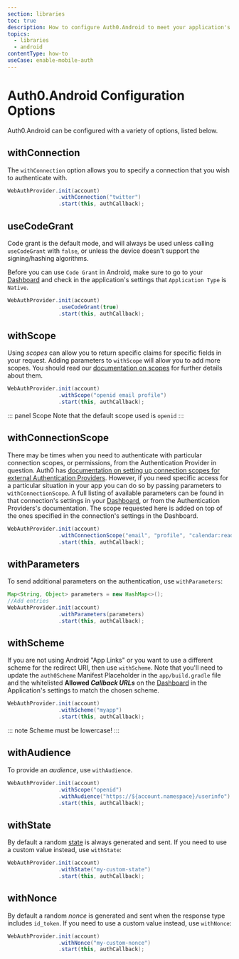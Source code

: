 ```yaml
---
section: libraries
toc: true
description: How to configure Auth0.Android to meet your application's needs
topics:
  - libraries
  - android
contentType: how-to
useCase: enable-mobile-auth
---
```

# Auth0.Android Configuration Options

Auth0.Android can be configured with a variety of options, listed below.

## withConnection

The `withConnection` option allows you to specify a connection that you wish to authenticate with.

```java
WebAuthProvider.init(account)
                .withConnection("twitter")
                .start(this, authCallback);
```

## useCodeGrant

Code grant is the default mode, and will always be used unless calling `useCodeGrant` with `false`, or unless the device doesn't support the signing/hashing algorithms.

Before you can use `Code Grant` in Android, make sure to go to your [Dashboard](${manage_url}/#/applications) and check in the application's settings that `Application Type` is `Native`.

```java
WebAuthProvider.init(account)
                .useCodeGrant(true)
                .start(this, authCallback);
```

## withScope

Using <dfn data-key="scope">scopes</dfn> can allow you to return specific claims for specific fields in your request. Adding parameters to `withScope` will allow you to add more scopes. You should read our [documentation on scopes](/scopes) for further details about them.

```java
WebAuthProvider.init(account)
                .withScope("openid email profile")
                .start(this, authCallback);
```

::: panel Scope
Note that the default scope used is `openid`
:::

## withConnectionScope

There may be times when you need to authenticate with particular connection scopes, or permissions, from the Authentication Provider in question. Auth0 has [documentation on setting up connection scopes for external Authentication Providers](/tutorials/adding-scopes-for-an-external-idp). However, if you need specific access for a particular situation in your app you can do so by passing parameters to `withConnectionScope`. A full listing of available parameters can be found in that connection's settings in your [Dashboard](${manage_url}), or from the Authentication Providers's documentation. The scope requested here is added on top of the ones specified in the connection's settings in the Dashboard.

```java
WebAuthProvider.init(account)
                .withConnectionScope("email", "profile", "calendar:read")
                .start(this, authCallback);
```

## withParameters

To send additional parameters on the authentication, use `withParameters`:

```java
Map<String, Object> parameters = new HashMap<>();
//Add entries
WebAuthProvider.init(account)
                .withParameters(parameters)
                .start(this, authCallback);
```

## withScheme

If you are not using Android "App Links" or you want to use a different scheme for the redirect URI, then use `withScheme`. Note that you'll need to update the `auth0Scheme` Manifest Placeholder in the `app/build.gradle` file and the whitelisted **Allowed <dfn data-key="callback">Callback URLs</dfn>** on the [Dashboard](${manage_url}) in the Application's settings to match the chosen scheme.

```java
WebAuthProvider.init(account)
                .withScheme("myapp")
                .start(this, authCallback);
```

::: note
Scheme must be lowercase!
:::

## withAudience

To provide an <dfn data-key="audience">audience</dfn>, use `withAudience`.

```java
WebAuthProvider.init(account)
                .withScope("openid")
                .withAudience("https://${account.namespace}/userinfo")
                .start(this, authCallback);
```

## withState

By default a random [state](/protocols/oauth2/oauth-state) is always generated and sent. If you need to use a custom value instead, use `withState`:

```java
WebAuthProvider.init(account)
                .withState("my-custom-state")
                .start(this, authCallback);
```

## withNonce

By default a random <dfn data-key="nonce">nonce</dfn> is generated and sent when the response type includes `id_token`. If you need to use a custom value instead, use `withNonce`:

```java
WebAuthProvider.init(account)
                .withNonce("my-custom-nonce")
                .start(this, authCallback);
```
